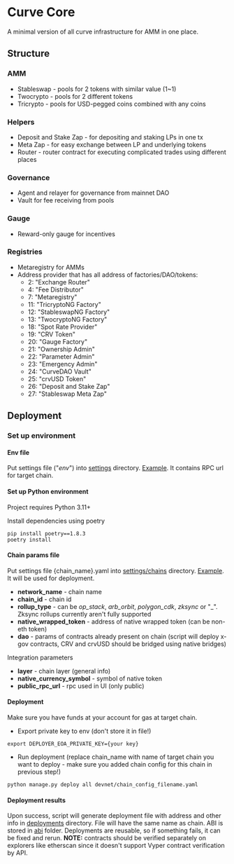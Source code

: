 # Curve Core

A minimal version of all curve infrastructure for AMM in one place.

## Structure

### AMM

- Stableswap - pools for 2 tokens with similar value (1~1)
- Twocrypto - pools for 2 different tokens
- Tricrypto - pools for USD-pegged coins combined with any coins

### Helpers

- Deposit and Stake Zap - for depositing and staking LPs in one tx
- Meta Zap - for easy exchange between LP and underlying tokens
- Router - router contract for executing complicated trades using different places

### Governance

- Agent and relayer for governance from mainnet DAO
- Vault for fee receiving from pools

### Gauge

- Reward-only gauge for incentives

### Registries

- Metaregistry for AMMs
- Address provider that has all address of factories/DAO/tokens:
  - 2: "Exchange Router"
  - 4: "Fee Distributor"
  - 7: "Metaregistry"
  - 11: "TricryptoNG Factory"
  - 12: "StableswapNG Factory"
  - 13: "TwocryptoNG Factory"
  - 18: "Spot Rate Provider"
  - 19: "CRV Token"
  - 20: "Gauge Factory"
  - 21: "Ownership Admin"
  - 22: "Parameter Admin"
  - 23: "Emergency Admin"
  - 24: "CurveDAO Vault"
  - 25: "crvUSD Token"
  - 26: "Deposit and Stake Zap"
  - 27: "Stableswap Meta Zap"

## Deployment

### Set up environment

#### Env file

Put settings file ("_env_") into [settings](/settings) directory.
[Example](/settings/env.example). It contains RPC url for target chain.

#### Set up Python environment

Project requires Python 3.11+

Install dependencies using poetry

```
pip install poetry==1.8.3
poetry install
```

#### Chain params file

Put settings file {chain_name}.yaml into [settings/chains](/settings/chains) directory.
[Example](/settings/chains/example.yaml). It will be used for deployment.

- **network_name** - chain name
- **chain_id** - chain id
- **rollup_type** - can be _op_stack_, _arb_orbit_, _polygon_cdk_, _zksync_ or "\_". Zksync rollups currently aren't
  fully supported
- **native_wrapped_token** - address of native wrapped token (can be non-eth token)
- **dao** - params of contracts already present on chain (script will deploy x-gov contracts, CRV and crvUSD should
  be bridged using native bridges)

Integration parameters

- **layer** - chain layer (general info)
- **native_currency_symbol** - symbol of native token
- **public_rpc_url** - rpc used in UI (only public)

#### Deployment

Make sure you have funds at your account for gas at target chain.

- Export private key to env (don't store it in file!)

```
export DEPLOYER_EOA_PRIVATE_KEY={your key}
```

- Run deployment (replace chain_name with name of target chain you want to deploy - make sure you added chain config for
  this chain in previous step!)

```
python manage.py deploy all devnet/chain_config_filename.yaml
```

#### Deployment results

Upon success, script will generate deployment file with address and other info in [deployments](/deployments) directory.
File will have the same name as chain. ABI is stored in [abi](/abi) folder.
Deployments are reusable, so if something fails, it can be fixed and rerun.
**NOTE:** contracts should be verified separately on explorers like etherscan since it doesn't support Vyper contract
verification by API.
